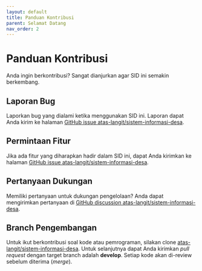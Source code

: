 ```yaml
---
layout: default
title: Panduan Kontribusi
parent: Selamat Datang
nav_order: 2
---
```


# Panduan Kontribusi
Anda ingin berkontribusi? Sangat dianjurkan agar SID ini semakin berkembang.

## Laporan Bug
Laporkan bug yang dialami ketika menggunakan SID ini. Laporan dapat Anda kirim ke
halaman [GitHub issue atas-langit/sistem-informasi-desa](https://github.com/ataslangit/sistem-informasi-desa/issues).

## Permintaan Fitur
Jika ada fitur yang diharapkan hadir dalam SID ini, dapat Anda kirimkan ke
halaman [GitHub issue atas-langit/sistem-informasi-desa](https://github.com/ataslangit/sistem-informasi-desa/issues).

## Pertanyaan Dukungan
Memiliki pertanyaan untuk dukungan pengelolaan?
Anda dapat mengirimkan pertanyaan di [GitHub discussion atas-langit/sistem-informasi-desa](https://github.com/ataslangit/sistem-informasi-desa/discussions).

## Branch Pengembangan
Untuk ikut berkontribusi soal kode atau pemrograman, silakan clone [atas-langit/sistem-informasi-desa](https://github.com/ataslangit/sistem-informasi-desa).
Untuk selanjutnya dapat Anda kirimkan _pull request_ dengan target branch adalah **develop**.
Setiap kode akan di-review sebelum diterima (_merge_).

